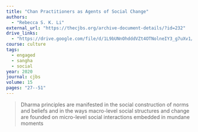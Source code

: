 ```yaml
---
title: "Chan Practitioners as Agents of Social Change"
authors:
  - "Rebecca S. K. Li"
external_url: "https://thecjbs.org/archive-document-details/?id=232"
drive_links:
  - "https://drive.google.com/file/d/1L9bUNnOhdddVZt4OTNolneIY3_g7uXv1/view?usp=drivesdk"
course: culture
tags:
  - engaged
  - sangha
  - social
year: 2020
journal: cjbs
volume: 15
pages: "27--51"
---
```


> Dharma principles are manifested in the social construction of norms and beliefs and in the ways macro-level social structures and change are founded on micro-level social interactions embedded in mundane moments

